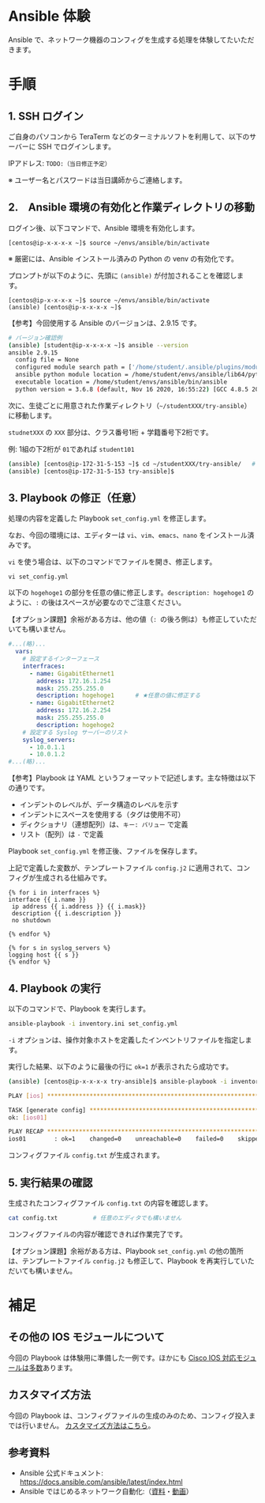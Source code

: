 # Ansible 体験

Ansible で、ネットワーク機器のコンフィグを生成する処理を体験してたいただきます。

# 手順

## 1. SSH ログイン
ご自身のパソコンから TeraTerm などのターミナルソフトを利用して、以下のサーバーに SSH でログインします。

IPアドレス: `TODO:（当日修正予定）`

※ ユーザー名とパスワードは当日講師からご連絡します。


## 2.　Ansible 環境の有効化と作業ディレクトリの移動

ログイン後、以下コマンドで、Ansible 環境を有効化します。

```
[centos@ip-x-x-x-x ~]$ source ~/envs/ansible/bin/activate
```

※ 厳密には、Ansible インストール済みの Python の venv の有効化です。

プロンプトが以下のように、先頭に `(ansible)` が付加されることを確認します。

```
[centos@ip-x-x-x-x ~]$ source ~/envs/ansible/bin/activate
(ansible) [centos@ip-x-x-x-x ~]$ 
```

【参考】今回使用する Ansible のバージョンは、2.9.15 です。
```sh
# バージョン確認例
(ansible) [student@ip-x-x-x-x ~]$ ansible --version
ansible 2.9.15
  config file = None
  configured module search path = ['/home/student/.ansible/plugins/modules', '/usr/share/ansible/plugins/modules']
  ansible python module location = /home/student/envs/ansible/lib64/python3.6/site-packages/ansible
  executable location = /home/student/envs/ansible/bin/ansible
  python version = 3.6.8 (default, Nov 16 2020, 16:55:22) [GCC 4.8.5 20150623 (Red Hat 4.8.5-44)]
```


次に、生徒ごとに用意された作業ディレクトリ（`~/studentXXX/try-ansible`）に移動します。

`studnetXXX` の `XXX` 部分は、クラス番号1桁 + 学籍番号下2桁です。

例: 1組の下2桁が `01`であれば `student101`

```sh
(ansible) [centos@ip-172-31-5-153 ~]$ cd ~/studentXXX/try-ansible/   # XXX は生徒ごとに異なる
(ansible) [centos@ip-172-31-5-153 try-ansible]$
```


## 3. Playbook の修正（任意）

処理の内容を定義した Playbook `set_config.yml` を修正します。

なお、今回の環境には、エディターは `vi`、`vim`、`emacs`、`nano` をインストール済みです。

`vi` を使う場合は、以下のコマンドでファイルを開き、修正します。
```
vi set_config.yml
```

以下の `hogehoge1` の部分を任意の値に修正します。`description: hogehoge1` のように、`:` の後はスペースが必要なのでご注意ください。

【オプション課題】余裕がある方は、他の値（`: `の後ろ側は）も修正していただいても構いません。

```yaml
#...(略)...
  vars:
    # 設定するインターフェース
    interfraces:
      - name: GigabitEthernet1
        address: 172.16.1.254
        mask: 255.255.255.0
        description: hogehoge1      # ★任意の値に修正する
      - name: GigabitEthernet2
        address: 172.16.2.254
        mask: 255.255.255.0
        description: hogehoge2
    # 設定する Syslog サーバーのリスト
    syslog_servers:
      - 10.0.1.1
      - 10.0.1.2
#...(略)...
```

【参考】Playbook は YAML というフォーマットで記述します。主な特徴は以下の通りです。

- インデントのレベルが、データ構造のレベルを示す
- インデントにスペースを使用する（タグは使用不可）
- ディクショナリ（連想配列）は、`キー: バリュー` で定義
- リスト（配列）は `-` で定義




Playbook `set_config.yml` を修正後、ファイルを保存します。



上記で定義した変数が、テンプレートファイル `config.j2` に適用されて、コンフィグが生成される仕組みです。

```
{% for i in interfraces %}
interface {{ i.name }}
 ip address {{ i.address }} {{ i.mask}}
 description {{ i.description }}
 no shutdown
 
{% endfor %}

{% for s in syslog_servers %}
logging host {{ s }}
{% endfor %}
```

## 4. Playbook の実行

以下のコマンドで、Playbook を実行します。

```sh
ansible-playbook -i inventory.ini set_config.yml
```

`-i` オプションは、操作対象ホストを定義したインベントリファイルを指定します。

実行した結果、以下のように最後の行に `ok=1` が表示されたら成功です。

```sh
(ansible) [centos@ip-x-x-x-x try-ansible]$ ansible-playbook -i inventory.ini set_config.yml 

PLAY [ios] ******************************************************************************************

TASK [generate config] ******************************************************************************
ok: [ios01]

PLAY RECAP ******************************************************************************************
ios01        : ok=1    changed=0    unreachable=0    failed=0    skipped=0    rescued=0    ignored=0       

```

コンフィグファイル `config.txt` が生成されます。

## 5. 実行結果の確認

生成されたコンフィグファイル `config.txt` の内容を確認します。

```sh
cat config.txt          # 任意のエディタでも構いません
```

コンフィグファイルの内容が確認できれば作業完了です。


【オプション課題】余裕がある方は、Playbook `set_config.yml` の他の箇所は、テンプレートファイル `config.j2` も修正して、Playbook を再実行していただいても構いません。

# 補足

## その他の IOS モジュールについて

今回の Playbook は体験用に準備した一例です。ほかにも [Cisco IOS 対応モジュールは多数](https://docs.ansible.com/ansible/latest/collections/cisco/ios/index.html)あります。


## カスタマイズ方法
今回の Playbook は、コンフィグファイルの生成のみのため、コンフィグ投入までは行いません。
[カスタマイズ方法はこちら](./extra.md)。


## 参考資料
- Ansible 公式ドキュメント: https://docs.ansible.com/ansible/latest/index.html
- Ansible ではじめるネットワーク自動化:（[資料](https://www.slideshare.net/akira6592/20208-beyond-ansible/akira6592/20208-beyond-ansible)・[動画](https://www.youtube.com/watch?v=qQaTi3WAUs8)）